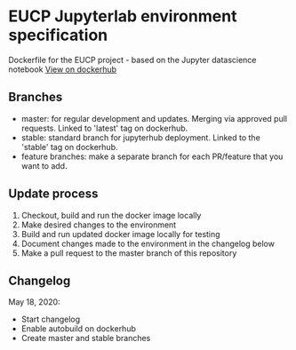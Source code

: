 # EUCP Jupyterlab environment specification
Dockerfile for the EUCP project - based on the Jupyter datascience notebook
[View on dockerhub](https://hub.docker.com/repository/docker/eucp/notebook/general)

## Branches
- master: for regular development and updates. Merging via approved pull requests. Linked to 'latest' tag on dockerhub.
- stable: standard branch for jupyterhub deployment. Linked to the 'stable' tag on dockerhub.
- feature branches: make a separate branch for each PR/feature that you want to add. 

## Update process
1. Checkout, build and run the docker image locally
2. Make desired changes to the environment
3. Build and run updated docker image locally for testing
4. Document changes made to the environment in the changelog below
4. Make a pull request to the master branch of this repository

## Changelog

May 18, 2020: 
- Start changelog
- Enable autobuild on dockerhub
- Create master and stable branches
